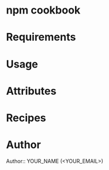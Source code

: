 # npm cookbook

# Requirements

# Usage

# Attributes

# Recipes

# Author

Author:: YOUR_NAME (<YOUR_EMAIL>)
